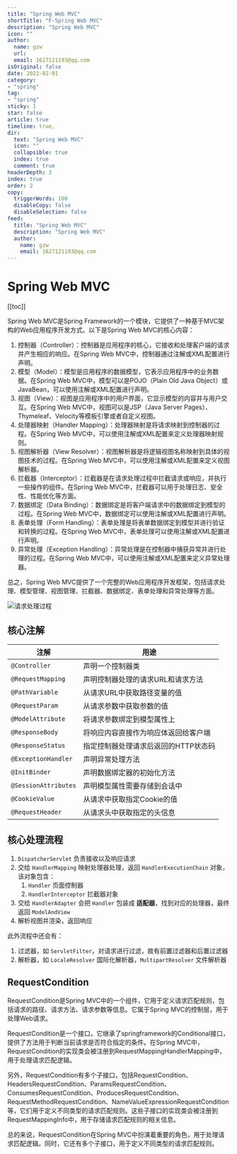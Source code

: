 ```yaml
---
title: "Spring Web MVC"
shortTitle: "F-Spring Web MVC"
description: "Spring Web MVC"
icon: ""
author: 
  name: gzw
  url: 
  email: 1627121193@qq.com
isOriginal: false
date: 2022-02-01
category: 
- "spring"
tag:
- "spring"
sticky: 1
star: false
article: true
timeline: true,
dir:
  text: "Spring Web MVC"
  icon: ""
  collapsible: true
  index: true
  comment: true
headerDepth: 3
index: true
order: 2
copy:
  triggerWords: 100
  disableCopy: false
  disableSelection: false
feed:
  title: "Spring Web MVC"
  description: "Spring Web MVC"
  author:
    name: gzw
    email: 1627121193@qq.com
---
```






# Spring Web MVC

[[toc]]

Spring Web MVC是Spring Framework的一个模块，它提供了一种基于MVC架构的Web应用程序开发方式。以下是Spring Web MVC的核心内容：

1. 控制器（Controller）：控制器是应用程序的核心，它接收和处理客户端的请求并产生相应的响应。在Spring Web MVC中，控制器通过注解或XML配置进行声明。
2. 模型（Model）：模型是应用程序的数据模型，它表示应用程序中的业务数据。在Spring Web MVC中，模型可以是POJO（Plain Old Java Object）或JavaBean，可以使用注解或XML配置进行声明。
3. 视图（View）：视图是应用程序中的用户界面，它显示模型的内容并与用户交互。在Spring Web MVC中，视图可以是JSP（Java Server Pages）、Thymeleaf、Velocity等模板引擎或者自定义视图。
4. 处理器映射（Handler Mapping）：处理器映射是将请求映射到控制器的过程。在Spring Web MVC中，可以使用注解或XML配置来定义处理器映射规则。
5. 视图解析器（View Resolver）：视图解析器是将逻辑视图名称映射到具体的视图技术的过程。在Spring Web MVC中，可以使用注解或XML配置来定义视图解析器。
6. 拦截器（Interceptor）：拦截器是在请求处理过程中拦截请求或响应，并执行一些操作的组件。在Spring Web MVC中，拦截器可以用于处理日志、安全性、性能优化等方面。
7. 数据绑定（Data Binding）：数据绑定是将客户端请求中的数据绑定到模型的过程。在Spring Web MVC中，数据绑定可以使用注解或XML配置进行声明。
8. 表单处理（Form Handling）：表单处理是将表单数据绑定到模型并进行验证和转换的过程。在Spring Web MVC中，表单处理可以使用注解或XML配置进行声明。
9. 异常处理（Exception Handling）：异常处理是在控制器中捕获异常并进行处理的过程。在Spring Web MVC中，可以使用注解或XML配置来定义异常处理器。

总之，Spring Web MVC提供了一个完整的Web应用程序开发框架，包括请求处理、模型管理、视图管理、拦截器、数据绑定、表单处理和异常处理等方面。

![请求处理过程](https://www.pdai.tech/images/spring/springframework/spring-springframework-mvc-5.png)





## 核心注解

| 注解                 | 用途                                 |
| -------------------- | ------------------------------------ |
| `@Controller`        | 声明一个控制器类                     |
| `@RequestMapping`    | 声明控制器处理的请求URL和请求方法    |
| `@PathVariable`      | 从请求URL中获取路径变量的值          |
| `@RequestParam`      | 从请求参数中获取参数的值             |
| `@ModelAttribute`    | 将请求参数绑定到模型属性上           |
| `@ResponseBody`      | 将响应内容直接作为响应体返回给客户端 |
| `@ResponseStatus`    | 指定控制器处理请求后返回的HTTP状态码 |
| `@ExceptionHandler`  | 声明异常处理方法                     |
| `@InitBinder`        | 声明数据绑定器的初始化方法           |
| `@SessionAttributes` | 声明模型属性需要存储到会话中         |
| `@CookieValue`       | 从请求中获取指定Cookie的值           |
| `@RequestHeader`     | 从请求头中获取指定的头信息           |





## 核心处理流程

1. `DispatcherServlet` 负责接收以及响应请求
2. 交给 `HandlerMapping` 映射处理器处理，返回 `HandlerExecutionChain` 对象，该对象包含：
   1. `Handler` 页面控制器
   2. `HandlerInterceptor` 拦截器对象
3. 交给 `HandlerAdapter` 会把 `Handler` 包装成 **适配器**，找到对应的处理器，最终返回 `ModelAndView`
4. 解析视图并渲染，返回响应

此外流程中还会有：

1. 过滤器，如 `ServletFilter`，对请求进行过滤，故有前置过滤器和后置过滤器
2. 解析器，如 `LocaleResolver` 国际化解析器，`MultipartResolver` 文件解析器





## RequestCondition

RequestCondition是Spring MVC中的一个组件，它用于定义请求匹配规则，包括请求的路径、请求方法、请求参数等信息。它属于Spring MVC的控制层，用于处理Web请求。

RequestCondition是一个接口，它继承了springframework的Conditional接口，提供了方法用于判断当前请求是否符合指定的条件。在Spring MVC中，RequestCondition的实现类会被注册到RequestMappingHandlerMapping中，用于处理请求匹配逻辑。

另外，RequestCondition有多个子接口，包括RequestCondition、HeadersRequestCondition、ParamsRequestCondition、ConsumesRequestCondition、ProducesRequestCondition、RequestMethodRequestCondition、NameValueExpressionRequestCondition等，它们用于定义不同类型的请求匹配规则。这些子接口的实现类会被注册到RequestMappingInfo中，用于存储请求匹配规则的相关信息。

总的来说，RequestCondition在Spring MVC中扮演着重要的角色，用于处理请求匹配逻辑。同时，它还有多个子接口，用于定义不同类型的请求匹配规则。

